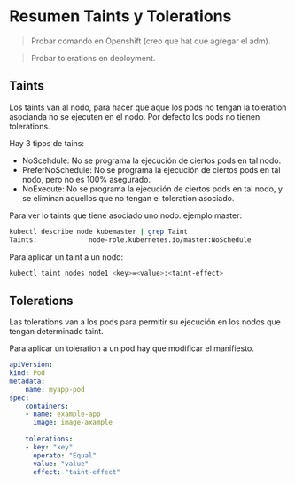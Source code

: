# Resumen Taints y Tolerations

> Probar comando en Openshift (creo que hat que agregar el adm).

> Probar tolerations en deployment.

## Taints
Los taints van al nodo, para hacer que aque los pods no tengan la toleration asocianda no se ejecuten en el nodo. Por defecto los pods no tienen tolerations.

Hay 3 tipos de tains:
- NoScehdule: No se programa la ejecución de ciertos pods en tal nodo.
- PreferNoSchedule: No se programa la ejecución de ciertos pods en tal nodo, pero no es 100% asegurado.
- NoExecute: No se programa la ejecución de ciertos pods en tal nodo, y se eliminan aquellos que no tengan el toleration asociado.

Para ver lo taints que tiene asociado uno nodo. ejemplo master:
```sh
kubectl describe node kubemaster | grep Taint
Taints:             node-role.kubernetes.io/master:NoSchedule
```

Para aplicar un taint a un nodo:
```sh
kubectl taint nodes node1 <key>=<value>:<taint-effect>
```

## Tolerations
Las tolerations van a los pods para permitir su ejecución en los nodos que tengan determinado taint. 

Para aplicar un toleration a un pod hay que modificar el manifiesto.
```yaml
apiVersion:
kind: Pod
metadata:
    name: myapp-pod
spec:
    containers:
    - name: example-app
      image: image-axample
    
    tolerations:
    - key: "key"
      operato: "Equal"
      value: "value"
      effect: "taint-effect"

```